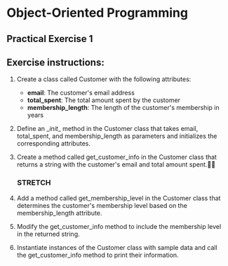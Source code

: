 # Object-Oriented Programming

## Practical Exercise 1

## Exercise instructions:

1. Create a class called Customer with the following attributes:
   * **email**: The customer's email address
   * **total_spent**: The total amount spent by the customer
   * **membership_length**: The length of the customer's membership in years
2. Define an \__init__ method in the Customer class that takes email, total_spent, and membership_length as parameters and initializes the corresponding attributes.
3. Create a method called get_customer_info in the Customer class that returns a string with the customer's email and total amount spent.
   
   ### **STRETCH**
4. Add a method called get_membership_level in the Customer class that determines the customer's membership level based on the membership_length attribute.
5. Modify the get_customer_info method to include the membership level in the returned string.
6. Instantiate instances of the Customer class with sample data and call the get_customer_info method to print their information.
